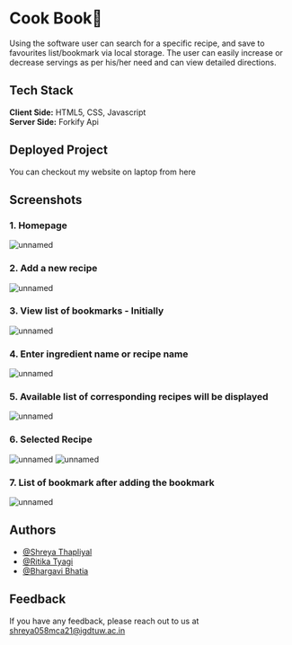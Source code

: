 # Cook Book🚀
Using the software user can search for a specific recipe, and save to favourites list/bookmark via local storage. The user can easily increase or decrease servings as per his/her need and can view detailed directions.

## Tech Stack

**Client Side:** HTML5, CSS, Javascript<br/>
**Server Side:** Forkify Api

## Deployed Project

You can checkout my website on laptop from here 
 
## Screenshots

### 1. Homepage
![unnamed](https://user-images.githubusercontent.com/68382993/165244155-5a2c044b-3ba1-4465-a6b6-09ed4bed81b1.png)

### 2. Add a new recipe
![unnamed](https://user-images.githubusercontent.com/68382993/165244256-f9490c24-087e-4e02-b5e4-a9da90f9a668.png)

### 3. View list of bookmarks - Initially
![unnamed](https://user-images.githubusercontent.com/68382993/165244318-a9efc805-7769-4590-9403-7c10d9b2684d.png)

### 4. Enter ingredient name or recipe name
![unnamed](https://user-images.githubusercontent.com/68382993/165244392-548eab10-8791-4501-a298-90dd2b46ab2e.png)
 
### 5. Available list of corresponding recipes will be displayed
![unnamed](https://user-images.githubusercontent.com/68382993/165244451-2df79c92-5766-45fd-ae2c-896eac65ec09.png)

### 6. Selected Recipe
![unnamed](https://user-images.githubusercontent.com/68382993/165244518-a0885893-8825-440d-88bb-1f23dafaffa2.png)
![unnamed](https://user-images.githubusercontent.com/68382993/165244555-151abc61-3788-443a-b64f-5ecc764c96d0.png)

### 7. List of bookmark after adding the bookmark
![unnamed](https://user-images.githubusercontent.com/68382993/165244590-b09ef054-f4a8-4e8b-9497-e0dd2162cd31.png)

## Authors

- [@Shreya Thapliyal](https://www.github.com/ShreyaThapliyal)
- [@Ritika Tyagi](https://www.github.com/Ritikatyagi18)
- [@Bhargavi Bhatia](https://www.github.com/Bhargavibhatia215)


## Feedback

If you have any feedback, please reach out to us at shreya058mca21@igdtuw.ac.in
